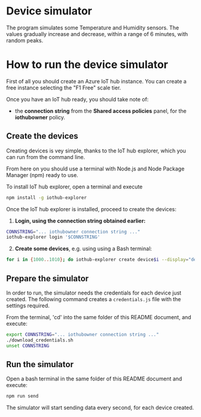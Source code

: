 # Device simulator

The program simulates some Temperature and Humidity sensors. The values gradually
increase and decrease, within a range of 6 minutes, with random peaks.

# How to run the device simulator

First of all you should create an Azure IoT hub instance. You can create a free instance 
selecting the "F1 Free" scale tier.

Once you have an IoT hub ready, you should take note of:

* the **connection string** from the **Shared access policies** panel, for 
   the **iothubowner** policy.
    
## Create the devices

Creating devices is vey simple, thanks to the IoT hub explorer, which you can run from
the command line.

From here on you should use a terminal with Node.js and Node Package Manager (npm) ready to use.

To install IoT hub explorer, open a terminal and execute

```bash
npm install -g iothub-explorer
```

Once the IoT hub explorer is installed, proceed to create the devices:
 
1. **Login, using the connection string obtained earlier:**

```bash
CONNSTRING="... iothubowner connection string ..."
iothub-explorer login '$CONNSTRING'
```

2. **Create some devices**, e.g. using using a Bash terminal:

```bash
for i in {1000..1010}; do iothub-explorer create device$i --display="deviceId"; done
```

## Prepare the simulator

In order to run, the simulator needs the credentials for each device just created. 
The following command creates a `credentials.js` file with the settings required.

From the terminal, 'cd' into the same folder of this README document, and execute:

```bash
export CONNSTRING="... iothubowner connection string ..."
./download_credentials.sh
unset CONNSTRING
```

## Run the simulator

Open a bash terminal in the same folder of this README document and execute:

```bash
npm run send
```

The simulator will start sending data every second, for each device created.
